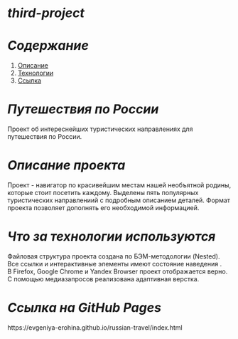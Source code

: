 # **_third-project_**
# *Содержание*
1. [Описание](#описание)
2. [Технологии](#технологии)
3. [Ссылка](#ссылка)


# *Путешествия по России*
Проект об интереснейших туристических направлениях для путешествия по России.

# *Описание проекта*
<p>Проект - навигатор по красивейшим местам нашей необъятной родины, которые стоит посетить каждому. Выделены пять популярных туристических направлениий с подробным описанием деталей. Формат проекта позволяет дополнять его необходимой информацией.
</p>

# *Что за технологии используются*
<p>
Файловая структура проекта создана по БЭМ-методологии (Nested).<br>
Все ссылки и интерактивные элементы имеют состояние наведения .<br>
В Firefox, Google Chrome и Yandex Browser  проект отображается верно.<br>
С помощью медиазапросов реализована адаптивная верстка.</p>

# *Ссылка на GitHub Pages*
<p>https://evgeniya-erohina.github.io/russian-travel/index.html</p>
